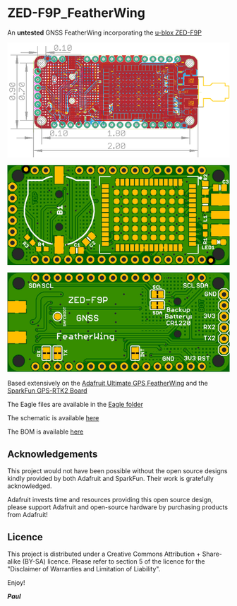 # ZED-F9P_FeatherWing

An **untested** GNSS FeatherWing incorporating the [u-blox ZED-F9P](https://www.u-blox.com/en/product/zed-f9p-module)

![Dimensions](https://github.com/PaulZC/ZED-F9P_FeatherWing/blob/master/img/Dimensions.PNG)

![Top](https://github.com/PaulZC/ZED-F9P_FeatherWing/blob/master/img/Top.JPG)

![Bottom](https://github.com/PaulZC/ZED-F9P_FeatherWing/blob/master/img/Bottom.JPG)

Based extensively on the [Adafruit Ultimate GPS FeatherWing](https://www.adafruit.com/product/3133) and the
[SparkFun GPS-RTK2 Board](https://www.sparkfun.com/products/15136)

The Eagle files are available in the [Eagle folder](https://github.com/PaulZC/ZED-F9P_FeatherWing/tree/master/Eagle)

The schematic is available [here](https://github.com/PaulZC/ZED-F9P_FeatherWing/blob/master/img/Schematic.PNG)

The BOM is available [here](https://github.com/PaulZC/ZED-F9P_FeatherWing/blob/master/BOM.pdf)

## Acknowledgements

This project would not have been possible without the open source designs kindly provided by both Adafruit and SparkFun. Their work is gratefully acknowledged.

Adafruit invests time and resources providing this open source design, please support Adafruit and open-source hardware by purchasing products from Adafruit!

## Licence

This project is distributed under a Creative Commons Attribution + Share-alike (BY-SA) licence.
Please refer to section 5 of the licence for the "Disclaimer of Warranties and Limitation of Liability".

Enjoy!

**_Paul_**


